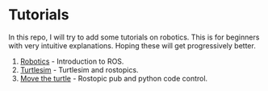 # Tutorials

In this repo, I will try to add some tutorials on robotics. This is for beginners with very intuitive explanations. Hoping these will get progressively better. 
  1. [Robotics](https://github.com/wally1002/tutorials/blob/main/posts/Robotics.md) - Introduction to ROS. 
  2. [Turtlesim](https://github.com/wally1002/tutorials/blob/main/posts/Turtlesim.md) - Turtlesim and rostopics.
  3. [Move the turtle](https://github.com/wally1002/tutorials/blob/main/posts/Move%20the%20turtle.md) - Rostopic pub and python code control. 
